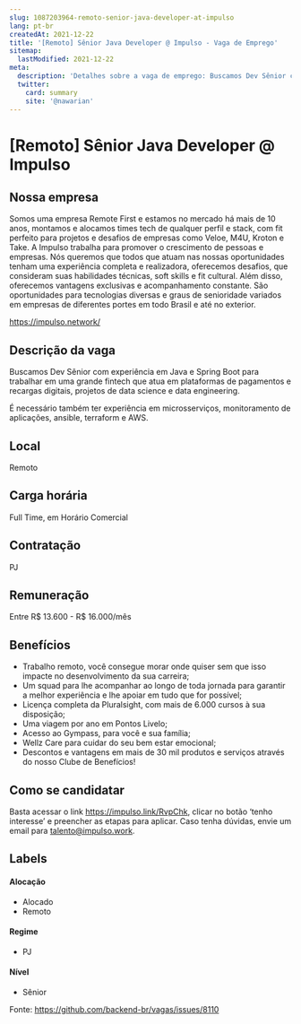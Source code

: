 ```yaml
---
slug: 1087203964-remoto-senior-java-developer-at-impulso
lang: pt-br
createdAt: 2021-12-22
title: '[Remoto] Sênior Java Developer @ Impulso - Vaga de Emprego'
sitemap:
  lastModified: 2021-12-22
meta:
  description: 'Detalhes sobre a vaga de emprego: Buscamos Dev Sênior com experiência em Java e Spring Boot para trabalhar em uma grande fintech que atua em plataformas de pagamentos e recargas digitais, projetos de data science e data engineering. É necessário também ter experiência em microsserviços, monitoramento de aplicações, ansible, terraform e AWS.'
  twitter:
    card: summary
    site: '@nawarian'
---
```


# [Remoto] Sênior Java Developer @ Impulso

## Nossa empresa

Somos uma empresa Remote First e estamos no mercado há mais de 10 anos, montamos e alocamos times tech de qualquer perfil e stack, com fit perfeito para projetos e desafios de empresas como Veloe, M4U, Kroton e Take. A Impulso trabalha para promover o crescimento de pessoas e empresas. Nós queremos que todos que atuam nas nossas oportunidades tenham uma experiência completa e realizadora, oferecemos desafios, que consideram suas habilidades técnicas, soft skills e fit cultural. Além disso, oferecemos vantagens exclusivas e acompanhamento constante. São oportunidades para tecnologias diversas e graus de senioridade variados em empresas de diferentes portes em todo Brasil e até no exterior.

https://impulso.network/

## Descrição da vaga

Buscamos Dev Sênior com experiência em Java e Spring Boot para trabalhar em uma grande fintech que atua em plataformas de pagamentos e recargas digitais, projetos de data science e data engineering.

É necessário também ter experiência em microsserviços, monitoramento de aplicações, ansible, terraform e AWS.

## Local

Remoto

## Carga horária

Full Time, em Horário Comercial

## Contratação

PJ 

## Remuneração

Entre R$ 13.600 - R$ 16.000/mês

## Benefícios

- Trabalho remoto, você consegue morar onde quiser sem que isso impacte no desenvolvimento da sua carreira; 
- Um squad para lhe acompanhar ao longo de toda jornada para garantir a melhor experiência e lhe apoiar em tudo que for possível; 
- Licença completa da Pluralsight, com mais de 6.000 cursos à sua disposição; 
- Uma viagem por ano em Pontos Livelo; 
- Acesso ao Gympass, para você e sua família; 
- Wellz Care para cuidar do seu bem estar emocional; 
-  Descontos e vantagens em mais de 30 mil produtos e serviços através do nosso Clube de Benefícios!

## Como se candidatar

Basta acessar o link https://impulso.link/RvpChk, clicar no botão ‘tenho interesse’ e preencher as etapas para aplicar. Caso tenha dúvidas, envie um email para talento@impulso.work.

## Labels
<!-- retire os labels que não fazem sentido à vaga -->

#### Alocação
- Alocado
- Remoto

#### Regime

- PJ

#### Nível

- Sênior




Fonte: https://github.com/backend-br/vagas/issues/8110